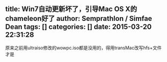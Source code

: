 title: Win7自动更新坏了，引导Mac OS X的chameleon好了
author: Semprathlon / Simfae Dean
tags: []
categories: []
date: 2015-03-20 22:31:28
---
<p>原来之前用ultraiso修改的wowpc.iso都是没用的，得用transMac改写hfs+文件才是</p>